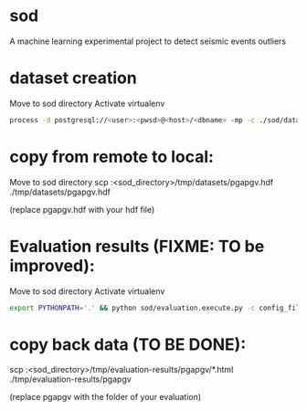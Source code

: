 # sod
A machine learning experimental project to detect seismic events outliers


# dataset creation
Move to sod directory
Activate virtualenv
```bash
process -d postgresql://<user>:<pwsd>@<host>/<dbname> -mp -c ./sod/dataset/executions/oneminutewindows.yaml -p ./sod/dataset/executions/oneminutewindows.py ./tmp/datasets/onwminutewindows.hdf
```

# copy from remote to local:
Move to sod directory
scp <host>:<sod_directory>/tmp/datasets/pgapgv.hdf ./tmp/datasets/pgapgv.hdf

(replace pgapgv.hdf with your hdf file)



# Evaluation results (FIXME: TO be improved):
Move to sod directory
Activate virtualenv
```bash
export PYTHONPATH='.' && python sod/evaluation.execute.py -c config_file
```


# copy back data (TO BE DONE):

scp <host>:<sod_directory>/tmp/evaluation-results/pgapgv/*.html ./tmp/evaluation-results/pgapgv

(replace pgapgv with the folder of your evaluation)